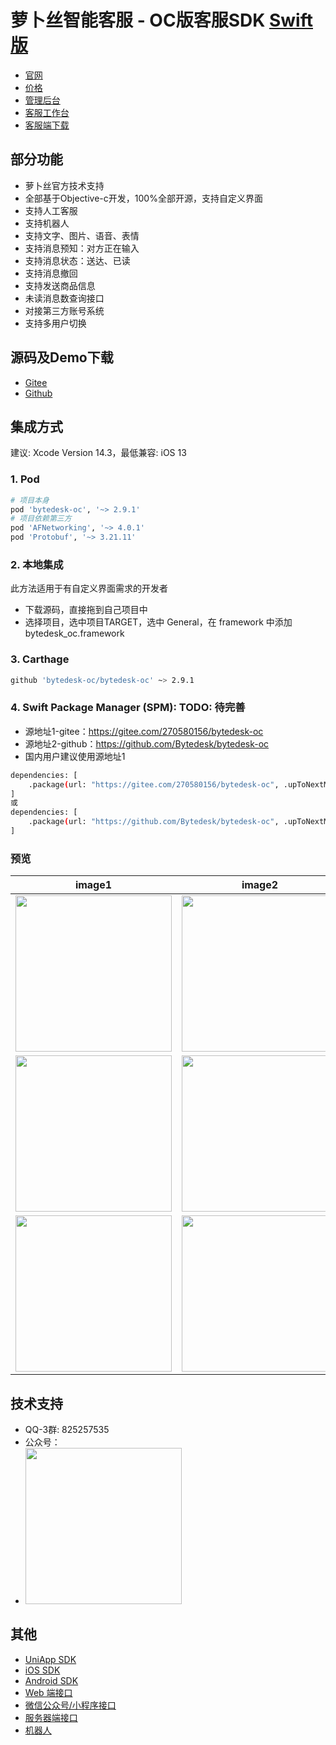 # 萝卜丝智能客服 - OC版客服SDK [Swift版](https://gitee.com/270580156/bytedesk-swift)

- [官网](https://www.weikefu.net/)
- [价格](https://www.weikefu.net/pages/price.html)
- [管理后台](https://www.weikefu.net/admin)
- [客服工作台](https://www.weikefu.net/chaty)
- [客服端下载](https://www.weikefu.net/pages/download.html)

## 部分功能

- 萝卜丝官方技术支持
- 全部基于Objective-c开发，100%全部开源，支持自定义界面
- 支持人工客服
- 支持机器人
- 支持文字、图片、语音、表情
- 支持消息预知：对方正在输入
- 支持消息状态：送达、已读
- 支持消息撤回
- 支持发送商品信息
- 未读消息数查询接口
- 对接第三方账号系统
- 支持多用户切换

## 源码及Demo下载

- [Gitee](https://gitee.com/270580156/bytedesk-oc)
- [Github](https://github.com/Bytedesk/bytedesk-oc)

## 集成方式

建议: Xcode Version 14.3，最低兼容: iOS 13

### 1. Pod

```bash
# 项目本身
pod 'bytedesk-oc', '~> 2.9.1'
# 项目依赖第三方
pod 'AFNetworking', '~> 4.0.1'
pod 'Protobuf', '~> 3.21.11'
```

### 2. 本地集成

此方法适用于有自定义界面需求的开发者

- 下载源码，直接拖到自己项目中
- 选择项目，选中项目TARGET，选中 General，在 framework 中添加 bytedesk_oc.framework

### 3. Carthage

```bash
github 'bytedesk-oc/bytedesk-oc' ~> 2.9.1
```

### 4. Swift Package Manager (SPM): TODO: 待完善

<!-- FIXME: 集成报错：
public headers ("include") directory path for 'bytedesk-oc' is invalid or not contained in the target -->
- 源地址1-gitee：<https://gitee.com/270580156/bytedesk-oc>
- 源地址2-github：<https://github.com/Bytedesk/bytedesk-oc>
- 国内用户建议使用源地址1
  
```bash
dependencies: [
    .package(url: "https://gitee.com/270580156/bytedesk-oc", .upToNextMajor(from: "2.9.1"))
]
或
dependencies: [
    .package(url: "https://github.com/Bytedesk/bytedesk-oc", .upToNextMajor(from: "2.9.1"))
]
```

### 预览

|                      image1                      |                       image2                       |                        image3                        |
| :----------------------------------------------: | :------------------------------------------------: | :--------------------------------------------------: |
| <img src="https://www.weikefu.net/assets/screen/ios_1.jpg" width="250"> | <img src="https://www.weikefu.net/assets/screen/ios_2.jpg" width="250">  |  <img src="https://www.weikefu.net/assets/screen/ios_3.jpg" width="250">  |
| <img src="https://www.weikefu.net/assets/screen/ios_4.jpg" width="250">  | <img src="https://www.weikefu.net/assets/screen/ios_5.jpg" width="250"> | <img src="https://www.weikefu.net/assets/screen/ios_6.jpg" width="250"> |
| <img src="https://www.weikefu.net/assets/screen/ios_7.jpg" width="250">  | <img src="https://www.weikefu.net/assets/screen/ios_8.jpg" width="250"> | <img src="https://www.weikefu.net/assets/screen/ios_9.jpg" width="250"> |

<!-- ### 参考步骤 -->

<!-- - <img src="https://www.weikefu.net/assets/spm/add-package-1.png" width="250"> 
- 此处输入源地址：<img src="https://www.weikefu.net/assets/spm/add-package-2.png" width="500">
- 加载中：<img src="https://www.weikefu.net/assets/spm/add-package-3.png" width="500">
- 点击Add Package：<img src="https://www.weikefu.net/assets/spm/add-package-4.png" width="500">
- 此处查看，如图为添加成功：<img src="https://www.weikefu.net/assets/spm/add-package-5.png" width="500">
- 如果没有bytedesk-oc，则需要手动添加：<img src="https://www.weikefu.net/assets/spm/add-package-6.png" width="500">
- 添加成功之后，便可以在源文件中引用：<img src="https://www.weikefu.net/assets/spm/add-package-7.png" width="500"> -->
<!-- #### 如果加载失败，建议重置 -->
<!-- - <img src="https://www.weikefu.net/assets/spm/add-package-8.png" width="500"> -->

## 技术支持

- QQ-3群: 825257535
- 公众号：
- <img src="https://www.weikefu.net/assets/img/luobosi_mp.png" width="250">

## 其他

- [UniApp SDK](https://github.com/bytedesk/bytedesk-uniapp)
- [iOS SDK](https://github.com/bytedesk/bytedesk-ios)
- [Android SDK](https://github.com/bytedesk/bytedesk-android)
- [Web 端接口](https://github.com/bytedesk/bytedesk-web)
- [微信公众号/小程序接口](https://github.com/bytedesk/bytedesk-wechat)
- [服务器端接口](https://github.com/bytedesk/bytedesk-server)
- [机器人](https://github.com/bytedesk/bytedesk-chatbot)
